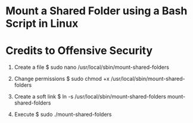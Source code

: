 # Mount a Shared Folder using a Bash Script in Linux
# Credits to Offensive Security

1. Create a file
$ sudo nano /usr/local/sbin/mount-shared-folders

2. Change permissions
$ sudo chmod +x /usr/local/sbin/mount-shared-folders

3. Create a soft link
$ ln -s /usr/local/sbin/mount-shared-folders mount-shared-folders

4. Execute
$ sudo ./mount-shared-folders
